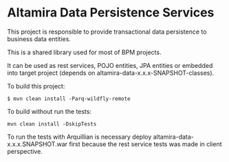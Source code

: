 Altamira Data Persistence Services
==================================

This project is responsible to provide transactional data persistence to business data entities. 

This is a shared library used for most of BPM projects. 

It can be used as rest services, POJO entities, JPA entities or embedded into target project (depends on altamira-data-x.x.x-SNAPSHOT-classes).

To build this project:

```
$ mvn clean install -Parq-wildfly-remote
```

To build without run the tests:

```
mvn clean install -DskipTests
```

To run the tests with Arquillian is necessary deploy altamira-data-x.x.x.SNAPSHOT.war first because the rest service tests was  made in client perspective.


